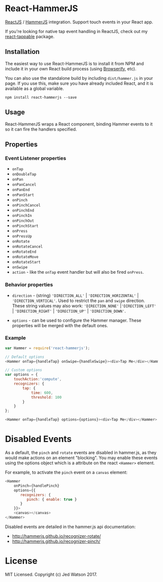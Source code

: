 React-HammerJS
==============

[ReactJS](http://facebook.github.io/react/) / [HammerJS](http://hammerjs.github.io) integration. Support touch events in your React app.

If you're looking for native tap event handling in ReactJS, check out my [react-tappable](https://github.com/JedWatson/react-tappable) package.


## Installation

The easiest way to use React-HammerJS is to install it from NPM and include it in your own React build process (using [Browserify](http://browserify.org), etc).

You can also use the standalone build by including `dist/hammer.js` in your page. If you use this, make sure you have already included React, and it is available as a global variable.

```
npm install react-hammerjs --save
```


## Usage

React-HammerJS wraps a React component, binding Hammer events to it so it can fire the handlers specified.

## Properties

### Event Listener properties
* `onTap`
* `onDoubleTap`
* `onPan`
* `onPanCancel`
* `onPanEnd`
* `onPanStart`
* `onPinch`
* `onPinchCancel`
* `onPinchEnd`
* `onPinchIn`
* `onPinchOut`
* `onPinchStart`
* `onPress`
* `onPressUp`
* `onRotate`
* `onRotateCancel`
* `onRotateEnd`
* `onRotateMove`
* `onRotateStart`
* `onSwipe`
* `action` - like the `onTap` event handler but will also be fired `onPress`.

### Behavior properties
* `direction` - (string) `'DIRECTION_ALL'` | `'DIRECTION_HORIZONTAL'` | `'DIRECTION_VERTICAL'`.  Used to restrict the `pan` and `swipe` direction. These string values may also work: `'DIRECTION_NONE'` |`'DIRECTION_LEFT'` | `'DIRECTION_RIGHT'` | `'DIRECTION_UP'` | `'DIRECTION_DOWN'`.

* `options` - can be used to configure the Hammer manager. These properties will be merged with the default ones.

### Example

```js
var Hammer = require('react-hammerjs');

// Default options
<Hammer onTap={handleTap} onSwipe={handleSwipe}><div>Tap Me</div></Hammer>

// Custom options
var options = {
    touchAction:'compute',
    recognizers: {
        tap: {
            time: 600,
            threshold: 100
        }
    }
};

<Hammer onTap={handleTap} options={options}><div>Tap Me</div></Hammer>
```

# Disabled Events

As a default, the `pinch` and `rotate` events are disabled in hammer.js, as they would make actions on an element "blocking". You may enable these events using the options object which is a attribute on the react `<Hammer>` element.

For example, to activate the `pinch` event on a `canvas` element:

```js
<Hammer
    onPinch={handlePinch}
    options={{
       recognizers: {
          pinch: { enable: true }
       }
    }}>
    <canvas></canvas>
</Hammer>
```

Disabled events are detailed in the hammer.js api documentation:
- http://hammerjs.github.io/recognizer-rotate/
- http://hammerjs.github.io/recognizer-pinch/

# License

MIT Licensed. Copyright (c) Jed Watson 2017.
